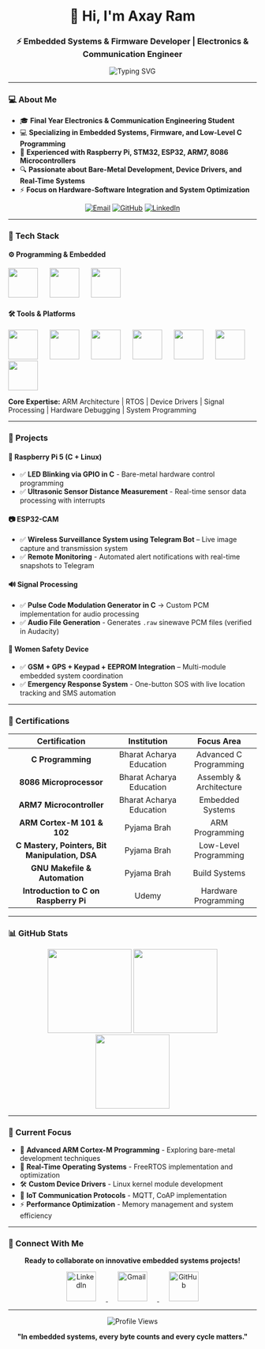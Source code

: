<!-- Profile Header -->
<h1 align="center">
  👋 Hi, I'm Axay Ram  
</h1>
<h3 align="center">
  ⚡ Embedded Systems & Firmware Developer | Electronics & Communication Engineer
</h3>

<p align="center">
  <img src="https://readme-typing-svg.herokuapp.com?font=Fira+Code&size=25&duration=3000&pause=1000&color=00D9FF&center=true&vCenter=true&width=500&lines=Embedded+Systems+Expert;Firmware+Developer;Low-Level+C+Programmer" alt="Typing SVG" />
</p>

---

### 💻 About Me  

- 🎓 **Final Year Electronics & Communication Engineering Student**  
- 💻 **Specializing in Embedded Systems, Firmware, and Low-Level C Programming**  
- 🚀 **Experienced with Raspberry Pi, STM32, ESP32, ARM7, 8086 Microcontrollers**  
- 🔍 **Passionate about Bare-Metal Development, Device Drivers, and Real-Time Systems**  
- ⚡ **Focus on Hardware-Software Integration and System Optimization**  

<div align="center">

[![Email](https://img.shields.io/badge/Email-axay19392%40gmail.com-D14836?style=for-the-badge&logo=gmail&logoColor=white)](mailto:axay19392@gmail.com)
[![GitHub](https://img.shields.io/badge/GitHub-AxayRam-100000?style=for-the-badge&logo=github&logoColor=white)](https://github.com/AxayRam)
[![LinkedIn](https://img.shields.io/badge/LinkedIn-Connect-0077B5?style=for-the-badge&logo=linkedin&logoColor=white)](https://linkedin.com/in/your-linkedin-ram-axay)

</div>

---

### 🧰 Tech Stack  

#### ⚙ Programming & Embedded
<p align="left">
  <img src="https://skillicons.dev/icons?i=c" width="60" style="margin-right:20px;"/>
  <img src="https://cdn.jsdelivr.net/gh/devicons/devicon/icons/cplusplus/cplusplus-original.svg" width="60" style="margin-right:20px;"/>
  <img src="https://cdn.jsdelivr.net/gh/devicons/devicon/icons/embeddedc/embeddedc-original.svg" width="60" style="margin-right:20px;"/>
</p>

#### 🛠 Tools & Platforms
<p align="left">
  <img src="https://skillicons.dev/icons?i=raspberrypi" width="60" style="margin-right:20px;"/>
  <img src="https://skillicons.dev/icons?i=arduino" width="60" style="margin-right:20px;"/>
  <img src="https://www.vectorlogo.zone/logos/espressif/espressif-icon.svg" width="60" style="margin-right:20px;"/>
  <img src="https://skillicons.dev/icons?i=linux" width="60" style="margin-right:20px;"/>
  <img src="https://skillicons.dev/icons?i=git" width="60" style="margin-right:20px;"/>
  <img src="https://skillicons.dev/icons?i=github" width="60" style="margin-right:20px;"/>
  <img src="https://skillicons.dev/icons?i=vscode" width="60" style="margin-right:20px;"/>
</p>

**Core Expertise:** ARM Architecture | RTOS | Device Drivers | Signal Processing | Hardware Debugging | System Programming

---

### 🚀 Projects  

#### 🔴 **Raspberry Pi 5 (C + Linux)**  
- ✅ **LED Blinking via GPIO in C** - Bare-metal hardware control programming
- ✅ **Ultrasonic Sensor Distance Measurement** - Real-time sensor data processing with interrupts  

#### 📷 **ESP32-CAM**  
- ✅ **Wireless Surveillance System using Telegram Bot** – Live image capture and transmission system
- ✅ **Remote Monitoring** - Automated alert notifications with real-time snapshots to Telegram  

#### 🔊 **Signal Processing**  
- ✅ **Pulse Code Modulation Generator in C** → Custom PCM implementation for audio processing
- ✅ **Audio File Generation** - Generates `.raw` sinewave PCM files (verified in Audacity)  

#### 📿 **Women Safety Device**  
- ✅ **GSM + GPS + Keypad + EEPROM Integration** – Multi-module embedded system coordination
- ✅ **Emergency Response System** - One-button SOS with live location tracking and SMS automation

---

### 📜 Certifications  

<div align="center">

| **Certification** | **Institution** | **Focus Area** |
|:-----------------:|:---------------:|:--------------:|
| **C Programming** | Bharat Acharya Education | Advanced C Programming |
| **8086 Microprocessor** | Bharat Acharya Education | Assembly & Architecture |
| **ARM7 Microcontroller** | Bharat Acharya Education | Embedded Systems |
| **ARM Cortex-M 101 & 102** | Pyjama Brah | ARM Programming |
| **C Mastery, Pointers, Bit Manipulation, DSA** | Pyjama Brah | Low-Level Programming |
| **GNU Makefile & Automation** | Pyjama Brah | Build Systems |
| **Introduction to C on Raspberry Pi** | Udemy | Hardware Programming |

</div>

---

### 📊 GitHub Stats  

<div align="center">
  <img src="https://github-readme-stats.vercel.app/api?username=AxayRam&show_icons=true&theme=tokyonight&count_private=true&hide_border=true" height="170"/>
  <img src="https://github-readme-streak-stats.herokuapp.com/?user=AxayRam&theme=tokyonight&hide_border=true" height="170"/>
</div>

<div align="center">
  <img src="https://github-readme-stats.vercel.app/api/top-langs/?username=AxayRam&layout=compact&theme=tokyonight&hide_border=true" height="150"/>
</div>

---

### 🎯 Current Focus

- 🔬 **Advanced ARM Cortex-M Programming** - Exploring bare-metal development techniques
- 🚀 **Real-Time Operating Systems** - FreeRTOS implementation and optimization  
- 🛠️ **Custom Device Drivers** - Linux kernel module development
- 📡 **IoT Communication Protocols** - MQTT, CoAP implementation
- ⚡ **Performance Optimization** - Memory management and system efficiency

---

### 📢 Connect With Me  

<div align="center">

**Ready to collaborate on innovative embedded systems projects!**

<p align="center">
  <a href="https://linkedin.com/in/your-linkedin-ram-axay">
    <img src="https://img.icons8.com/fluency/80/linkedin.png" width="60" alt="LinkedIn" style="margin: 0 20px;"/>
  </a>
  <a href="mailto:axay19392@gmail.com">
    <img src="https://img.icons8.com/fluency/80/gmail-new.png" width="60" alt="Gmail" style="margin: 0 20px;"/>
  </a>
  <a href="https://github.com/AxayRam">
    <img src="https://img.icons8.com/fluency/80/github.png" width="60" alt="GitHub" style="margin: 0 20px;"/>
  </a>
</p>

</div>

---

<div align="center">
  <img src="https://komarev.com/ghpvc/?username=AxayRam&color=blueviolet&style=flat-square&label=Profile+Views" alt="Profile Views"/>
</div>

<div align="center">
  
**"In embedded systems, every byte counts and every cycle matters."** 

</div>
